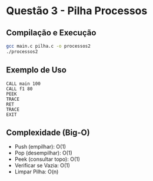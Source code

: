 
# Questão 3 - Pilha Processos

## Compilação e Execução
```bash
gcc main.c pilha.c -o processos2
./processos2
```

## Exemplo de Uso
```
CALL main 100
CALL f1 80
PEEK
TRACE
RET
TRACE
EXIT
```

## Complexidade (Big-O)
- Push (empilhar): O(1)
- Pop (desempilhar): O(1)
- Peek (consultar topo): O(1)
- Verificar se Vazia: O(1)
- Limpar Pilha: O(n)
